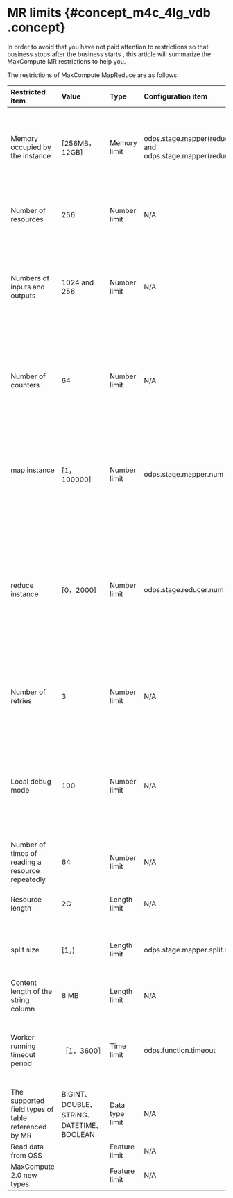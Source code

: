 # MR limits {#concept_m4c_4lg_vdb .concept}

In order to avoid that you have not paid attention to restrictions so that business stops after the business starts , this article will summarize the MaxCompute MR restrictions to help you.

The restrictions of MaxCompute MapReduce are as follows:

|Restricted item|Value|Type|Configuration item|Default value|Configurable? |Description|
|:--------------|:----|:---|:-----------------|:------------|:-------------|:----------|
|Memory occupied by the instance|\[256MB，12GB\]|Memory limit|odps.stage.mapper\(reducer\).mem and  odps.stage.mapper\(reducer\).jvm.mem|2048M＋1024M|Yes|Memory occupied by a single map instance or reduce instance, including the framework memory \(2,048 MB by default\) and  heap memory of the Java virtual machine \(JVM\) \(1,024 MB by default\).|
|Number of resources|256|Number limit|N/A|None.|No|The number of resources referenced by a single job cannot exceed 256. The table and archive are regarded as a unit.|
|Numbers of inputs and outputs|1024 and 256|Number limit|N/A|None|No|The number of inputs of one job cannot exceed 1024. \(A partition of a table is regarded as one input. The number of input tables cannot exceed 64\).  The number of outputs of one job cannot exceed 256.|
|Number of counters|64|Number limit|N/A|None.|No|The number of custom counters in one job cannot exceed 64. The group name and counter name  of a counter must not contain \#. The overall length of the group name and the counter name of a counter must be within 100.|
|map instance 　|\[1，100000\]|Number limit|odps.stage.mapper.num|None|Yes|The number of map instances of one job is calculated by the framework based on the split size. If no input table exists, you can set the value directly in  odps.stage.mapper.num. The final number ranges from 1 to 100,000.|
|reduce instance|\[0，2000\]|Number limit|odps.stage.reducer.num|None|Yes|The number of reduce instances of one job is 1/4 of that of map instances by default.  The reduce instance number configured by the user ranges from 0 to 2,000.  It may occur that the data volume processed by reduce is several times that processed by map.  In this case, the reduce phase gets slower and can initiate at most 2000 instances.|
|Number of retries|3|Number limit|N/A|None|No| The maximum number of retries allowed for a single map instance or reduce instance is 3.  Some exceptions that do not allow retries may cause task execution failures.|
|Local debug mode|100|Number limit|N/A|None|No|In local debug mode, the number of map instances is 2 by default and cannot exceed 100.  The number of reduce instances is 1 by default and cannot exceed 100. The number of download records of one input is 1 by default and cannot exceed 100.|
|Number of times of reading a resource repeatedly|64|Number limit|N/A|None|No|The number of times that a map instance or reduce instance reads one resource repeatedly cannot exceed 64 .|
|Resource length|2G|Length limit|N/A|None|No|The total length of a resource referenced by a job cannot exceed 2 GB.|
|split size|\[1，\)|Length limit|odps.stage.mapper.split.size|256M|Yes|The framework splits the map based on the configured split size, of which the number of maps is then determined.|
|Content length of the string column|8 MB|Length limit|N/A|None|No|The content in the string column of the MaxCompute table cannot exceed 8 MB.|
|Worker running timeout period|［1，3600］|Time limit|odps.function.timeout|600|Yes|Timeout period for the worker when the map or reduce worker does not read or write data or  actively send heartbeat data by using context.progress\(\). The default value is 600s.|
|The supported field types of table referenced by MR|BIGINT、DOUBLE、STRING、DATETIME、BOOLEAN|Data type limit|N/A|None|No|When the MR task refers to a table, an error occurs if the table contains other types of fields.|
|Read data from OSS| |Feature limit|N/A|None|No|Not supported|
|MaxCompute 2.0 new types| |Feature limit|N/A|None|No|Not supported|


